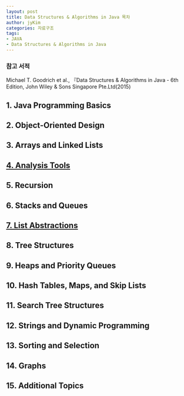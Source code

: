 ```yaml
---
layout: post
title: Data Structures & Algorithms in Java 목차
author: jyKim
categories: 자료구조
tags:
- JAVA
- Data Structures & Algorithms in Java
---
```


### 참고 서적
Michael T. Goodrich et al., 『Data Structures & Algorithms in Java - 6th Edition, John Wiley & Sons Singapore Pte.Ltd(2015)

## 1. Java Programming Basics

## 2. Object-Oriented Design

## 3. Arrays and Linked Lists

## [4. Analysis Tools](https://kjy11.github.io/blog/자료구조/2022/05/11/자료구조-Analysis-Tools.html)

## 5. Recursion

## 6. Stacks and Queues

## [7. List Abstractions](https://kjy11.github.io/blog/자료구조/2022/05/16/자료구조-List-Abstractions.html)

## 8. Tree Structures

## 9. Heaps and Priority Queues

## 10. Hash Tables, Maps, and Skip Lists

## 11. Search Tree Structures

## 12. Strings and Dynamic Programming

## 13. Sorting and Selection

## 14. Graphs

## 15. Additional Topics

